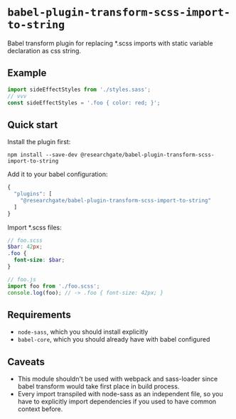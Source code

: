 # `babel-plugin-transform-scss-import-to-string`
Babel transform plugin for replacing *.scss imports with static variable
declaration as css string.

## Example
```js
import sideEffectStyles from './styles.sass';
// vvv
const sideEffectStyles = '.foo { color: red; }';
```

## Quick start
Install the plugin first:
```
npm install --save-dev @researchgate/babel-plugin-transform-scss-import-to-string
```

Add it to your babel configuration:
```js
{
  "plugins": [
    "@researchgate/babel-plugin-transform-scss-import-to-string"
  ]
}
```

Import *.scss files:
```scss
// foo.scss
$bar: 42px;
.foo {
  font-size: $bar;
}
```

```js
// foo.js
import foo from './foo.scss';
console.log(foo); // -> .foo { font-size: 42px; }
```

## Requirements
* `node-sass`, which you should install explicitly
* `babel-core`, which you should already have with babel configured

## Caveats
- This module shouldn't be used with webpack and sass-loader since babel
transform would take first place in build process.
- Every import transpiled with node-sass as an independent file, so you have to
explicitly import dependencies if you used to have common context before.
